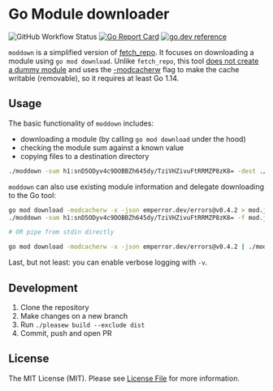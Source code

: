 # Go Module downloader

![GitHub Workflow Status](https://img.shields.io/github/workflow/status/sagikazarmark/moddown/CI?style=flat-square)
[![Go Report Card](https://goreportcard.com/badge/github.com/sagikazarmark/moddown?style=flat-square)](https://goreportcard.com/report/github.com/sagikazarmark/moddown)
[![go.dev reference](https://img.shields.io/badge/go.dev-reference-007d9c?logo=go&logoColor=white&style=flat-square)](https://pkg.go.dev/mod/github.com/sagikazarmark/moddown)

`moddown` is a simplified version of [fetch_repo](https://github.com/bazelbuild/bazel-gazelle/tree/5c00b77/cmd/fetch_repo).
It focuses on downloading a module using `go mod download`.
Unlike `fetch_repo`, this tool [does not create a dummy module](https://github.com/golang/go/issues/29522)
and uses the [-modcacherw](https://golang.org/doc/go1.14#go-flags) flag to make the cache writable (removable),
so it requires at least Go 1.14.

## Usage

The basic functionality of `moddown` includes:

- downloading a module (by calling `go mod download` under the hood)
- checking the module sum against a known value
- copying files to a destination directory

```bash
./moddown -sum h1:snD5ODyv4c9DOBBZh645dy/TziVHZivuFtRRMZP8zK8= -dest ./emperror emperror.dev/errors@v0.4.2
```

`moddown` can also use existing module information and delegate downloading to the Go tool:

```bash
go mod download -modcacherw -x -json emperror.dev/errors@v0.4.2 > mod.json
./moddown -sum h1:snD5ODyv4c9DOBBZh645dy/TziVHZivuFtRRMZP8zK8= -f mod.json

# OR pipe from stdin directly

go mod download -modcacherw -x -json emperror.dev/errors@v0.4.2 | ./moddown -v -sum h1:snD5ODyv4c9DOBBZh645dy/TziVHZivuFtRRMZP8zK8= -f -
```

Last, but not least: you can enable verbose logging with `-v`.


## Development

1. Clone the repository
1. Make changes on a new branch
1. Run `./pleasew build --exclude dist`
1. Commit, push and open PR


## License

The MIT License (MIT). Please see [License File](LICENSE) for more information.
